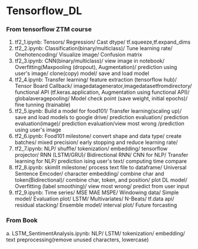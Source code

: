 # Tensorflow_DL
### From tensorflow ZTM course

1. tf2_1.ipynb: Tensors/ Regression/ Cast dtype/ tf.squeeze,tf.expand_dims
2. tf2_2.ipynb: Classification(binary/multiclass)/ Tune learning rate/ Onehotencoding/ Visualize image/ Confusion matrix
3. tf2_3.ipynb: CNN(binary/multiclass)/ view image in notebook/ Overfitting(Maxpooling (dropout), Augmentation)/ prediction using user's image/ clone(copy) model/ save and load model
4. tf2_4.ipynb: Transfer learning/ feature extraction (tensorflow hub)/ Tensor Board Callback/ imagedatagenerator,imagedatasetfromdirectory/ functional API (tf.keras.application, Augmentation using functional API)/ globalaveragepooling/ Model check point (save weight, initial epochs)/ fine tunning (trainable)
5. tf2_5.ipynb: Build a model for food101/ Transfer learning(scaling up)/ save and load models to google drive/ prediction evaluation/ prediction evaluation(image)/ prediction evaluation/view most wrong /prediction using user's image
6. tf2_6.ipynb: Food101 milestone/ convert shape and data type/ create batches/ mixed precision/ early stopping and reduce learning rate/ 
7. tf2_7.ipynb: NLP/ shuffle/ tokenization/ embedding/ tensorflow projector/ RNN (LSTM/GRU)/ Bidirectional RNN/ CNN for NLP/ Transfer learning for NLP/ prediction ising user's text/ computing time compare 
8. tf2_8.ipynb: skimlit milestone/ process text file to dataframe/ Universal Sentence Emcoder/ character embedding/ combine char and token(Bidirectional)/ combine char, token, and position/ plot DL model/ Overfitting (label smoothing)/ view most wrong/ predict from user input
9. tf2_9.ipynb: Time series/ MSE MAE MSPE/ Windowing data/ Simple model/ Evaluation plot/ LSTM/ Multivariates/ N-Beats/ tf.data api/ residual stacking/ Ensemble model/ interval plot/ Future forcasting


### From Book
a. LSTM_SentimentAnalysis.ipynb: NLP/ LSTM/ tokenization/ embedding/ text preprocessing(remove unused characters, lowercase)
